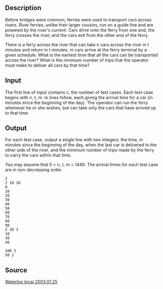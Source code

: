 <h2>Description</h2><p>Before bridges were common, ferries were used to transport cars across rivers. River ferries, unlike their larger cousins, run on a guide line and are powered by the river's current. Cars drive onto the ferry from one end, the ferry crosses the river, and the cars exit from the other end of the ferry. 
</p>There is a ferry across the river that can take n cars across the river in t minutes and return in t minutes. m cars arrive at the ferry terminal by a given schedule. What is the earliest time that all the cars can be transported across the river? What is the minimum number of trips that the operator must make to deliver all cars by that time? <h2>Input</h2><p>The first line of input contains c, the number of test cases. Each test case begins with n, t, m. m lines follow, each giving the arrival time for a car (in minutes since the beginning of the day). The operator can run the ferry whenever he or she wishes, but can take only the cars that have arrived up to that time.</p><h2>Output</h2><p>For each test case, output a single line with two integers: the time, in minutes since the beginning of the day, when the last car is delivered to the other side of the river, and the minimum number of trips made by the ferry to carry the cars within that time. 
</p>
You may assume that 0 &lt; n, t, m &lt; 1440. The arrival times for each test case are in non-decreasing order. <pre><code class="language-input1">2
2 10 10
0
10
20
30
40
50
60
70
80
90
2 10 3
10
30
40
</code></pre><pre><code class="language-output1">100 5
50 2
</code></pre><h2>Source</h2><a href="searchproblem?field=source&amp;key=Waterloo+local+2003.01.25">Waterloo local 2003.01.25</a>